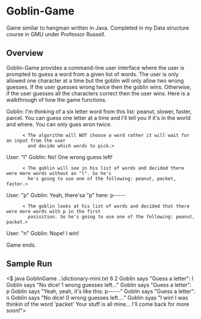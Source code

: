 # Goblin-Game
Game similar to hangman written in Java. 
Completed in my Data structure course in GMU under Professor Russell.

## Overview
Goblin-Game provides a command-line user interface where the user is prompted to guess a word from a given list of words. The user is only allowed one character at a time but the goblin will only allow two wrong guesses. If the user guesses wrong twice then the goblin wins. Otherwise, if the user guesses all the characters correct then the user wins. Here is a walkthrough of how the game functions.

Goblin:   I'm thinking of a six letter word from this list: peanut, slower, faster, parcel. 
          You can guess one letter at a time and I'll tell you if it's in the world and where. 
          You can only gues wron twice.
          
          < The algorithm will NOT choose a word rather it will wait for an input from the user
            and decide which words to pick.>
User:     "l" 
Goblin:   No! One wrong guess left!
          
          < The goblin will see in his list of words and decided there were more words without an "l". So he's
            he's going to use one of the following: peanut, packet, faster.>
            
User:     "p"
Goblin:   Yeah, there'sa "p" here: p-----

          < The goblin looks at his list of words and decided that there were more words with p in the first
            posisition. So he's going to use one of the following: peanut, packet.>
            
User:     "n"
Goblin:   Nope! I win!

Game ends.

## Sample Run
<$ java GoblinGame ..\dictionary-mini.txt 6 2
Goblin says "Guess a letter": l
Goblin says "No dice! 1 wrong guesses left..."
Goblin says "Guess a letter": p
Goblin says "Yeah, yeah, it's like this: p-----"
Goblin says "Guess a letter": n
Goblin says "No dice! 0 wrong guesses left...."
Goblin syas "I win! I was thinkin of the word 'packet'
Your stuff is all mine... I'll come back for more soon!">

